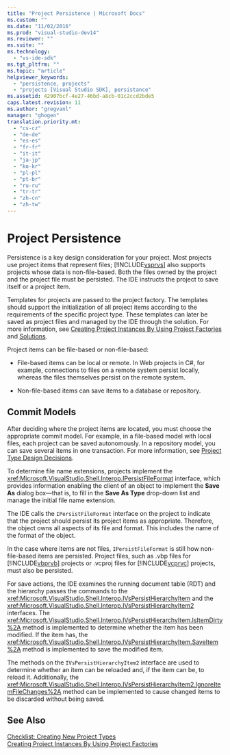 ```yaml
---
title: "Project Persistence | Microsoft Docs"
ms.custom: ""
ms.date: "11/02/2016"
ms.prod: "visual-studio-dev14"
ms.reviewer: ""
ms.suite: ""
ms.technology: 
  - "vs-ide-sdk"
ms.tgt_pltfrm: ""
ms.topic: "article"
helpviewer_keywords: 
  - "persistence, projects"
  - "projects [Visual Studio SDK], persistance"
ms.assetid: 42907bcf-4e27-46bd-a8cb-01c2ccd2bde5
caps.latest.revision: 11
ms.author: "gregvanl"
manager: "ghogen"
translation.priority.mt: 
  - "cs-cz"
  - "de-de"
  - "es-es"
  - "fr-fr"
  - "it-it"
  - "ja-jp"
  - "ko-kr"
  - "pl-pl"
  - "pt-br"
  - "ru-ru"
  - "tr-tr"
  - "zh-cn"
  - "zh-tw"
---
```

# Project Persistence
Persistence is a key design consideration for your project. Most projects use project items that represent files; [!INCLUDE[vsprvs](../../code-quality/includes/vsprvs_md.md)] also supports projects whose data is non-file-based. Both the files owned by the project and the project file must be persisted. The IDE instructs the project to save itself or a project item.  
  
 Templates for projects are passed to the project factory. The templates should support the initialization of all project items according to the requirements of the specific project type. These templates can later be saved as project files and managed by the IDE through the solution. For more information, see [Creating Project Instances By Using Project Factories](../../extensibility/internals/creating-project-instances-by-using-project-factories.md) and [Solutions](../../extensibility/internals/solutions.md).  
  
 Project items can be file-based or non-file-based:  
  
-   File-based items can be local or remote. In Web projects in C#, for example, connections to files on a remote system persist locally, whereas the files themselves persist on the remote system.  
  
-   Non-file-based items can save items to a database or repository.  
  
## Commit Models  
 After deciding where the project items are located, you must choose the appropriate commit model. For example, in a file-based model with local files, each project can be saved autonomously. In a repository model, you can save several items in one transaction. For more information, see [Project Type Design Decisions](../../extensibility/internals/project-type-design-decisions.md).  
  
 To determine file name extensions, projects implement the <xref:Microsoft.VisualStudio.Shell.Interop.IPersistFileFormat> interface, which provides information enabling the client of an object to implement the **Save As** dialog box—that is, to fill in the **Save As Type** drop-down list and manage the initial file name extension.  
  
 The IDE calls the `IPersistFileFormat` interface on the project to indicate that the project should persist its project items as appropriate. Therefore, the object owns all aspects of its file and format. This includes the name of the format of the object.  
  
 In the case where items are not files, `IPersistFileFormat` is still how non-file-based items are persisted. Project files, such as .vbp files for [!INCLUDE[vbprvb](../../code-quality/includes/vbprvb_md.md)] projects or .vcproj files for [!INCLUDE[vcprvc](../../code-quality/includes/vcprvc_md.md)] projects, must also be persisted.  
  
 For save actions, the IDE examines the running document table (RDT) and the hierarchy passes the commands to the <xref:Microsoft.VisualStudio.Shell.Interop.IVsPersistHierarchyItem> and the <xref:Microsoft.VisualStudio.Shell.Interop.IVsPersistHierarchyItem2> interfaces. The <xref:Microsoft.VisualStudio.Shell.Interop.IVsPersistHierarchyItem.IsItemDirty%2A> method is implemented to determine whether the item has been modified. If the item has, the <xref:Microsoft.VisualStudio.Shell.Interop.IVsPersistHierarchyItem.SaveItem%2A> method is implemented to save the modified item.  
  
 The methods on the `IVsPersistHierarchyItem2` interface are used to determine whether an item can be reloaded and, if the item can be, to reload it. Additionally, the <xref:Microsoft.VisualStudio.Shell.Interop.IVsPersistHierarchyItem2.IgnoreItemFileChanges%2A> method can be implemented to cause changed items to be discarded without being saved.  
  
## See Also  
 [Checklist: Creating New Project Types](../../extensibility/internals/checklist-creating-new-project-types.md)   
 [Creating Project Instances By Using Project Factories](../../extensibility/internals/creating-project-instances-by-using-project-factories.md)